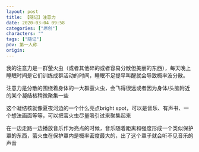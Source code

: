 ```yaml
---
layout: post
title: 【随记】注意力
date: 2020-03-04 09:58
categories: ["原创"]
characters: ""
tags: ["随记"]
pov: 第一人称
origin: 
---
```


我的注意力是一群萤火虫（或者其他碎的或者容易分散但美丽的东西），每天晚上睡眠时间是它们训练成群活动的时间，睡眠不足提早叫醒就会导致概率波分散。

注意力是分散的围绕着身体的一大群萤火虫，会飞得很远或者因为身体/头脑附近的某个凝结核稍微聚集一些

这个凝结核就像夏夜河边的一个什么亮点bright spot，可以是音乐、有声书、一个想法画面等等，可以把萤火虫尽量吸引过来聚集起来

在一边走路一边播放音乐作为亮点的时候，音乐随着距离和强度形成一个类似保护罩的东西，萤火虫在保护罩内是概率密度最大的，出了这个罩子就会听不见音乐的声音

